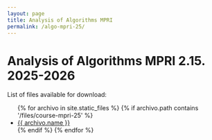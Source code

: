 ```yaml
---
layout: page
title: Analysis of Algorithms MPRI
permalink: /algo-mpri-25/
---
```


# Analysis of Algorithms MPRI 2.15. 2025-2026

List of files available for download:

<ul>
  {% for archivo in site.static_files %}
    {% if archivo.path contains '/files/course-mpri-25' %}
      <li>
        <a href="{{ archivo.path | relative_url }}">{{ archivo.name }}</a>
      </li>
    {% endif %}
  {% endfor %}
</ul>

